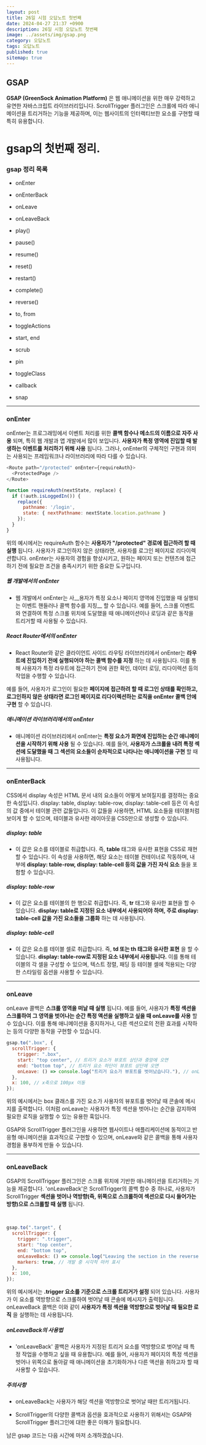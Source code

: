 ```yaml
---
layout: post
title: 26일 시험 오답노트 첫번째
date: 2024-04-27 21:37 +0900
description: 26일 시험 오답노트 첫번째
image: ../assets/img/gsap.png
category: 오답노트
tags: 오답노트
published: true
sitemap: true
---
```


## __GSAP__<br/>
__GSAP (GreenSock Animation Platform)__ 은 웹 애니메이션을 위한 매우 강력하고 유연한 자바스크립트 라이브러리입니다. ScrollTrigger 플러그인은 스크롤에 따라 애니메이션을 트리거하는 기능을 제공하며, 이는 웹사이트의 인터랙티브한 요소를 구현할 때 특히 유용합니다.<br/>

# gsap의 첫번째 정리.
### gsap 정리 목록
* onEnter <br/>
* onEnterBack <br/>
* onLeave <br/>
* onLeaveBack <br/>

* play() <br/>
* pause() <br/>
* resume() <br/>
* reset() <br/>
* restart() <br/>
* complete() <br/>
* reverse() <br/>

* to, from <br/>
* toggleActions <br/>
* start, end <br/>
* scrub <br/>
* pin <br/>
* toggleClass <br/>
* callback <br/>
* snap <br/>

---
### __onEnter__ <br/>
onEnter는 프로그래밍에서 이벤트 처리를 위한 __콜백 함수나 메소드의 이름으로 자주 사용__ 되며, 특히 웹 개발과 앱 개발에서 많이 보입니다. __사용자가 특정 영역에 진입할 때 발생하는 이벤트를 처리하기 위해 사용__ 됩니다. 그러나, onEnter의 구체적인 구현과 의미는 사용되는 프레임워크나 라이브러리에 따라 다를 수 있습니다.

```javascript
<Route path="/protected" onEnter={requireAuth}>
  <ProtectedPage />
</Route>

function requireAuth(nextState, replace) {
  if (!auth.isLoggedIn()) {
    replace({
      pathname: '/login',
      state: { nextPathname: nextState.location.pathname }
    });
  }
}
```

위의 예시에서는 requireAuth 함수는 __사용자가 "/protected" 경로에 접근하려 할 때 실행__ 됩니다. 사용자가 로그인하지 않은 상태라면, 사용자를 로그인 페이지로 리다이렉션합니다.
onEnter는 사용자의 경험을 향상시키고, 원하는 페이지 또는 컨텐츠에 접근하기 전에 필요한 조건을 충족시키기 위한 중요한 도구입니다.<br/>

##### __웹 개발에서의 onEnter__ <br/>
* 웹 개발에서 onEnter는 사__용자가 특정 요소나 페이지 영역에 진입했을 때 실행되는 이벤트 핸들러나 콜백 함수를 지칭__ 할 수 있습니다. 예를 들어, 스크롤 이벤트와 연결하여 특정 스크롤 위치에 도달했을 때 애니메이션이나 로딩과 같은 동작을 트리거할 때 사용될 수 있습니다.<br/>

##### __React Router에서의 onEnter__ <br/>
* React Router와 같은 클라이언트 사이드 라우팅 라이브러리에서 onEnter는 __라우트에 진입하기 전에 실행되어야 하는 콜백 함수를 지정__ 하는 데 사용됩니다. 이를 통해 사용자가 특정 라우트에 접근하기 전에 권한 확인, 데이터 로딩, 리다이렉션 등의 작업을 수행할 수 있습니다.

예를 들어, 사용자가 로그인이 필요한 __페이지에 접근하려 할 때 로그인 상태를 확인하고, 로그인하지 않은 상태라면 로그인 페이지로 리다이렉션하는 로직을 onEnter 콜백 안에 구현__ 할 수 있습니다.<br/>

##### __애니메이션 라이브러리에서의 onEnter__ <br/>
* 애니메이션 라이브러리에서 onEnter는 __특정 요소가 화면에 진입하는 순간 애니메이션을 시작하기 위해 사용__ 될 수 있습니다. 예를 들어, __사용자가 스크롤을 내려 특정 섹션에 도달했을 때 그 섹션의 요소들이 순차적으로 나타나는 애니메이션을 구현__ 할 때 사용됩니다.<br/>

---
### __onEnterBack__ <br/>
CSS에서 display 속성은 HTML 문서 내의 요소들이 어떻게 보여질지를 결정하는 중요한 속성입니다. display: table, display: table-row, display: table-cell 등은 이 속성의 값 중에서 테이블 관련 값들입니다. 이 값들을 사용하면, HTML 요소들을 테이블처럼 보이게 할 수 있으며, 테이블과 유사한 레이아웃을 CSS만으로 생성할 수 있습니다. <br/>

##### __display: table__ <br/>
* 이 값은 요소를 테이블로 취급합니다. 즉, __table__ 태그와 유사한 표현을 CSS로 재현할 수 있습니다. 이 속성을 사용하면, 해당 요소는 테이블 컨테이너로 작동하며, 내부에 __display: table-row, display: table-cell 등의 값을 가진 자식 요소__ 들을 포함할 수 있습니다.<br/>

##### __display: table-row__ <br/>
* 이 값은 요소를 테이블의 한 행으로 취급합니다. 즉, __tr__ 태그와 유사한 표현을 할 수 있습니다. __display: table로 지정된 요소 내부에서 사용되어야 하며, 주로 display: table-cell 값을 가진 요소들을 그룹화__ 하는 데 사용됩니다.<br/>

##### __display: table-cell__ <br/>
* 이 값은 요소를 테이블 셀로 취급합니다. 즉, __td 또는 th 태그와 유사한 표현__ 을 할 수 있습니다. __display: table-row로 지정된 요소 내부에서 사용됩니다.__ 이를 통해 테이블의 각 셀을 구성할 수 있으며, 텍스트 정렬, 패딩 등 테이블 셀에 적용되는 다양한 스타일링 옵션을 사용할 수 있습니다.<br/>

---
### __onLeave__ <br/>
onLeave 콜백은 __스크롤 영역을 떠날 때 실행__ 됩니다. 예를 들어, 사용자가 __특정 섹션을 스크롤하여 그 영역을 벗어나는 순간 특정 액션을 실행하고 싶을 때 onLeave를 사용__ 할 수 있습니다. 이를 통해 애니메이션을 중지하거나, 다른 섹션으로의 전환 효과를 시작하는 등의 다양한 동작을 구현할 수 있습니다.<br/>

```javascript
gsap.to(".box", {
  scrollTrigger: {
    trigger: ".box",
    start: "top center", // 트리거 요소가 뷰포트 상단과 중앙에 오면
    end: "bottom top", // 트리거 요소 하단이 뷰포트 상단에 오면
    onLeave: () => console.log("트리거 요소가 뷰포트를 벗어났습니다."), // onLeave 콜백 실행
  },
  x: 100, // x축으로 100px 이동
});
```
위의 예시에서는 box 클래스를 가진 요소가 사용자의 뷰포트를 벗어날 때 콘솔에 메시지를 출력합니다. 이처럼 onLeave는 사용자가 특정 섹션을 벗어나는 순간을 감지하여 필요한 로직을 실행할 수 있는 유용한 훅입니다.

GSAP와 ScrollTrigger 플러그인을 사용하면 웹사이트나 애플리케이션에 동적이고 반응형 애니메이션을 효과적으로 구현할 수 있으며, onLeave와 같은 콜백을 통해 사용자 경험을 풍부하게 만들 수 있습니다.<br/>

---
### __onLeaveBack__ <br/>
GSAP의 ScrollTrigger 플러그인은 스크롤 위치에 기반한 애니메이션을 트리거하는 기능을 제공합니다. 'onLeaveBack'은 ScrollTrigger의 콜백 함수 중 하나로, 사용자가 ScrollTrigger __섹션을 벗어나 역방향(즉, 위쪽으로 스크롤하여 섹션으로 다시 들어가는 방향)으로 스크롤할 때 실행__ 됩니다.

 <br/>

```javascript
gsap.to(".target", {
  scrollTrigger: {
    trigger: ".trigger",
    start: "top center",
    end: "bottom top",
    onLeaveBack: () => console.log("Leaving the section in the reverse direction."),
    markers: true, // 개발 중 시각적 마커 표시
  },
  x: 100,
});
```

위의 예시에서는 __.trigger 요소를 기준으로 스크롤 트리거가 설정__ 되어 있습니다. 사용자가 이 요소를 역방향으로 스크롤하여 벗어날 때 콘솔에 메시지가 출력됩니다. onLeaveBack 콜백은 이와 같이 __사용자가 특정 섹션을 역방향으로 벗어날 때 필요한 로직__ 을 실행하는 데 사용됩니다.<br/>

##### __onLeaveBack의 사용법__ <br/>
* 'onLeaveBack' 콜백은 사용자가 지정된 트리거 요소를 역방향으로 벗어날 때 특정 작업을 수행하고 싶을 때 유용합니다. 예를 들어, 사용자가 페이지의 특정 섹션을 벗어나 위쪽으로 돌아갈 때 애니메이션을 초기화하거나 다른 액션을 취하고자 할 때 사용할 수 있습니다. <br/>

##### __주의사항__ <br/>
* onLeaveBack는 사용자가 해당 섹션을 역방향으로 벗어날 때만 트리거됩니다.<br/>

* ScrollTrigger의 다양한 콜백과 옵션을 효과적으로 사용하기 위해서는 GSAP와 ScrollTrigger 플러그인에 대한 좋은 이해가 필요합니다.<br/>

남은 gsap 코드는 다음 시간에 마저 소개하겠습니다.